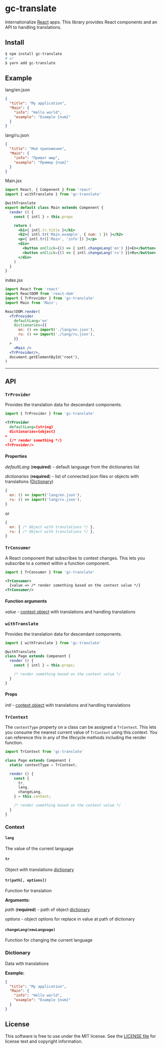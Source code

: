 # gc-translate
Internationalize [React][] apps.
This library provides React components and an API to handling translations.


## Install
```bash
$ npm install gc-translate
# or
$ yarn add gc-translate
```


## Example
lang/en.json
```json
{
  "title": "My application",
  "Main": {
    "info": "Hello world",
    "example": "Example {num}"
  }
}
```

lang/ru.json
```json
{
  "title": "Моё приложение",
  "Main": {
    "info": "Привет мир",
    "example": "Пример {num}"
  }
}
```

Main.jsx
```jsx
import React, { Compenent } from 'react'
import { withTranslate } from 'gc-translate'

@withTranslate
export default class Main extends Compenent {
  render () {
    const { intl } = this.props

    return (
      <h1>{ intl.tr.title }</h1>
      <h2>{ intl.tr('Main.example', { num: 1 }) }</h2>
      <p>{ intl.tr(['Main', 'info']) }</p>
      <div>
        <button onClick={() => { intl.changeLang('en') }}>En</button>
        <button onClick={() => { intl.changeLang('ru') }}>Ru</button>
      </div>
    )
  }
}
```

index.jsx
```jsx
import React from 'react'
import ReactDOM from 'react-dom'
import { TrProvider } from 'gc-translate'
import Main from 'Main';

ReactDOM.render(
  <TrProvider
    defaultLang='en'
    dictionaries={{
      en: () => import('./lang/en.json'),
      ru: () => import('./lang/ru.json'),
    }}
  >
    <Main />
  <TrProvider/>,
  document.getElementById('root'),
)
```


***
## API


### `TrProvider`
Provides the translation data for descendant components.
```jsx
import { TrProvider } from 'gc-translate'
```
```xml
<TrProvider
  defaultLang={string}
  dictionaries={object}
>
  {/* render something */}
<TrProvider/>
```

#### Properties
*defaultLang* (**required**) - default language from the dictionaries list

*dictionaries* (**required**) - list of connected json files or objects with translations ([Dictionary](#dictionary))
```js
{
  en: () => import('lang/en.json'),
  ru: () => import('lang/ru.json'),
}
```
or
```js
{
  en: { /* Object with translations */ },
  ru: { /* Object with translations */ },
}
```


### `TrConsumer`
A React component that subscribes to context changes. This lets you subscribe to a context within a function component.
```jsx
import { TrConsumer } from 'gc-translate'
```
```xml
<TrConsumer>
  {value => /* render something based on the context value */}
<TrConsumer/>
```

#### Function arguments
*value* - [context object](#context) with translations and handling translations


### `withTranslate`
Provides the translation data for descendant components.
```jsx
import { withTranslate } from 'gc-translate'
```
```jsx
@withTranslate
class Page extends Compenent {
  render () {
    const { intl } = this.props;

    /* render something based on the context value */
  }
}
```

#### Props
*intl* - [context object](#context) with translations and handling translations


### `TrContext`
The `contextType` property on a class can be assigned a `TrContext`. This lets you consume the nearest current value of `TrContext` using this.context. You can reference this in any of the lifecycle methods including the render function.
```jsx
import TrContext from 'gc-translate'
```
```jsx
class Page extends Compenent {
  static contextType = TrContext;

  render () {
    const {
      tr,
      lang,
      changeLang,
    } = this.context;

    /* render something based on the context value */
  }
}
```


### Context

#### `lang`
The value of the current language

#### `tr`
Object with translations [dictionary](#dictionary)

#### `tr(path[, options])`
Function for translation

**Arguments:**

*path* (**required**) - path of object [dictionary](#dictionary)

*options* - object options for replace in value at path of dictionary

#### `changeLang(newLanguage)`
Function for changing the current language

### Dictionary
Data with translations

**Example:**
```json
{
  "title": "My application",
  "Main": {
    "info": "Hello world",
    "example": "Example {num}"
  }
}
```

## License
This software is free to use under the MIT license.
See the [LICENSE file][] for license text and copyright information.


[react]: http://facebook.github.io/react/
[license file]: https://github.com/gc-web-group/gc-translate/blob/master/LICENSE
